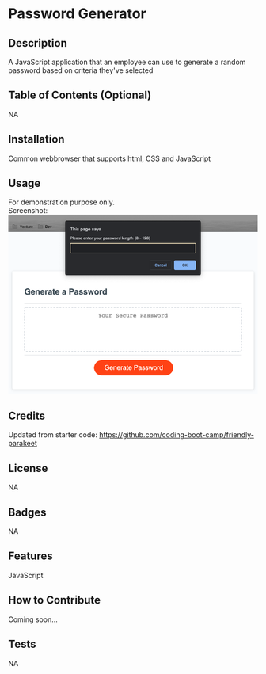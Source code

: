 # Password Generator

## Description

A JavaScript application that an employee can use to generate a random password based on criteria they've selected

## Table of Contents (Optional)
NA

## Installation
Common webbrowser that supports html, CSS and JavaScript

## Usage
For demonstration purpose only. <br />
Screenshot: <br />
![alt text](/assets/images/Screenshot.png)

## Credits
Updated from starter code:
https://github.com/coding-boot-camp/friendly-parakeet

## License
NA

## Badges
NA

## Features
JavaScript

## How to Contribute
Coming soon...

## Tests
NA

